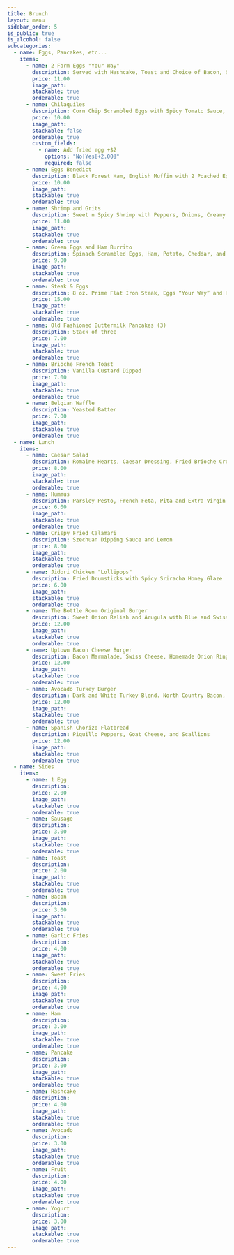 ```yaml
---
title: Brunch
layout: menu
sidebar_order: 5
is_public: true
is_alcohol: false
subcategories:
  - name: Eggs, Pancakes, etc...
    items:
      - name: 2 Farm Eggs "Your Way"
        description: Served with Hashcake, Toast and Choice of Bacon, Sausage or Ham
        price: 11.00
        image_path:
        stackable: true
        orderable: true
      - name: Chilaquiles
        description: Corn Chip Scrambled Eggs with Spicy Tomato Sauce, Avocado, and Crema
        price: 10.00
        image_path:
        stackable: false
        orderable: true
        custom_fields:
          - name: Add fried egg +$2
            options: "No|Yes[+2.00]"
            required: false
      - name: Eggs Benedict
        description: Black Forest Ham, English Muffin with 2 Poached Eggs and Hollandaise
        price: 10.00
        image_path:
        stackable: true
        orderable: true
      - name: Shrimp and Grits
        description: Sweet n Spicy Shrimp with Peppers, Onions, Creamy Grits and 2 Poached Eggs
        price: 11.00
        image_path:
        stackable: true
        orderable: true
      - name: Green Eggs and Ham Burrito
        description: Spinach Scrambled Eggs, Ham, Potato, Cheddar, and Chipotle Crema
        price: 9.00
        image_path:
        stackable: true
        orderable: true
      - name: Steak & Eggs
        description: 8 oz. Prime Flat Iron Steak, Eggs “Your Way” and Hashcake
        price: 15.00
        image_path:
        stackable: true
        orderable: true
      - name: Old Fashioned Buttermilk Pancakes (3)
        description: Stack of three
        price: 7.00
        image_path:
        stackable: true
        orderable: true
      - name: Brioche French Toast
        description: Vanilla Custard Dipped
        price: 7.00
        image_path:
        stackable: true
        orderable: true
      - name: Belgian Waffle
        description: Yeasted Batter
        price: 7.00
        image_path:
        stackable: true
        orderable: true
  - name: Lunch
    items:
      - name: Caesar Salad
        description: Romaine Hearts, Caesar Dressing, Fried Brioche Croutons
        price: 8.00
        image_path:
        stackable: true
        orderable: true
      - name: Hummus
        description: Parsley Pesto, French Feta, Pita and Extra Virgin Olive Oil
        price: 6.00
        image_path:
        stackable: true
        orderable: true
      - name: Crispy Fried Calamari
        description: Szechuan Dipping Sauce and Lemon
        price: 8.00
        image_path:
        stackable: true
        orderable: true
      - name: Jidori Chicken "Lollipops"
        description: Fried Drumsticks with Spicy Sriracha Honey Glaze
        price: 6.00
        image_path:
        stackable: true
        orderable: true
      - name: The Bottle Room Original Burger
        description: Sweet Onion Relish and Arugula with Blue and Swiss Cheeses
        price: 12.00
        image_path:
        stackable: true
        orderable: true
      - name: Uptown Bacon Cheese Burger
        description: Bacon Marmalade, Swiss Cheese, Homemade Onion Ring and BBQ
        price: 12.00
        image_path:
        stackable: true
        orderable: true
      - name: Avocado Turkey Burger
        description: Dark and White Turkey Blend. North Country Bacon, Mushrooms, Swiss Cheese and Garlic Aïoli
        price: 12.00
        image_path:
        stackable: true
        orderable: true
      - name: Spanish Chorizo Flatbread
        description: Piquillo Peppers, Goat Cheese, and Scallions
        price: 12.00
        image_path:
        stackable: true
        orderable: true
  - name: Sides
    items:
      - name: 1 Egg
        description:
        price: 2.00
        image_path:
        stackable: true
        orderable: true
      - name: Sausage
        description:
        price: 3.00
        image_path:
        stackable: true
        orderable: true
      - name: Toast
        description:
        price: 2.00
        image_path:
        stackable: true
        orderable: true
      - name: Bacon
        description:
        price: 3.00
        image_path:
        stackable: true
        orderable: true
      - name: Garlic Fries
        description:
        price: 4.00
        image_path:
        stackable: true
        orderable: true
      - name: Sweet Fries
        description:
        price: 4.00
        image_path:
        stackable: true
        orderable: true
      - name: Ham
        description:
        price: 3.00
        image_path:
        stackable: true
        orderable: true
      - name: Pancake
        description:
        price: 3.00
        image_path:
        stackable: true
        orderable: true
      - name: Hashcake
        description:
        price: 4.00
        image_path:
        stackable: true
        orderable: true
      - name: Avocado
        description:
        price: 3.00
        image_path:
        stackable: true
        orderable: true
      - name: Fruit
        description:
        price: 4.00
        image_path:
        stackable: true
        orderable: true
      - name: Yogurt
        description:
        price: 3.00
        image_path:
        stackable: true
        orderable: true
---
```

